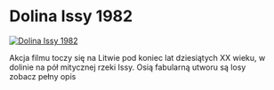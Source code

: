 Dolina Issy 1982 
=============
[![Dolina Issy 1982 ](http://vidos.pl/images/player.gif)](http://vidos.pl/dolina-issy-1982)

 Akcja filmu toczy się na Litwie pod koniec lat dziesiątych XX wieku, w dolinie na pół mitycznej rzeki Issy. Osią fabularną utworu są losy zobacz pełny opis
